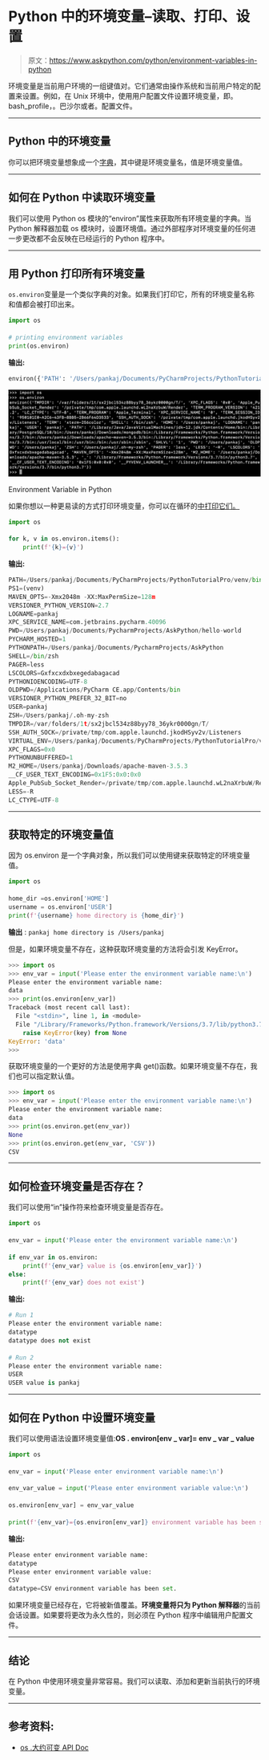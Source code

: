 # Python 中的环境变量–读取、打印、设置

> 原文：<https://www.askpython.com/python/environment-variables-in-python>

环境变量是当前用户环境的一组键值对。它们通常由操作系统和当前用户特定的配置来设置。例如，在 Unix 环境中，使用用户配置文件设置环境变量，即。bash_profile，。巴沙尔或者。配置文件。

* * *

## Python 中的环境变量

你可以把环境变量想象成一个[字典](https://www.askpython.com/python/dictionary/python-dictionary-dict-tutorial)，其中键是环境变量名，值是环境变量值。

* * *

## 如何在 Python 中读取环境变量

我们可以使用 Python os 模块的“environ”属性来获取所有环境变量的字典。当 Python 解释器加载 os 模块时，设置环境值。通过外部程序对环境变量的任何进一步更改都不会反映在已经运行的 Python 程序中。

* * *

## 用 Python 打印所有环境变量

`os.environ`变量是一个类似字典的对象。如果我们打印它，所有的环境变量名称和值都会被打印出来。

```py
import os

# printing environment variables
print(os.environ)

```

**输出:**

```py
environ({'PATH': '/Users/pankaj/Documents/PyCharmProjects/PythonTutorialPro/venv/bin:/Library/Java/JavaVirtualMachines/jdk-12.jdk/Contents/Home/bin:/Library/PostgreSQL/10/bin:/Users/pankaj/Downloads/mongodb/bin:/Library/Frameworks/Python.framework/Versions/3.7/bin:/Users/pankaj/Downloads/apache-maven-3.5.3/bin:/Library/Frameworks/Python.framework/Versions/3.7/bin:/usr/local/bin:/usr/bin:/bin:/usr/sbin:/sbin', 'PS1': '(venv) ', 'MAVEN_OPTS': '-Xmx2048m -XX:MaxPermSize=128m', 'VERSIONER_PYTHON_VERSION': '2.7', 'LOGNAME': 'pankaj', 'XPC_SERVICE_NAME': 'com.jetbrains.pycharm.40096', 'PWD': '/Users/pankaj/Documents/PycharmProjects/AskPython/hello-world', 'PYCHARM_HOSTED': '1', 'PYTHONPATH': '/Users/pankaj/Documents/PycharmProjects/AskPython', 'SHELL': '/bin/zsh', 'PAGER': 'less', 'LSCOLORS': 'Gxfxcxdxbxegedabagacad', 'PYTHONIOENCODING': 'UTF-8', 'OLDPWD': '/Applications/PyCharm CE.app/Contents/bin', 'VERSIONER_PYTHON_PREFER_32_BIT': 'no', 'USER': 'pankaj', 'ZSH': '/Users/pankaj/.oh-my-zsh', 'TMPDIR': '/var/folders/1t/sx2jbcl534z88byy78_36ykr0000gn/T/', 'SSH_AUTH_SOCK': '/private/tmp/com.apple.launchd.jkodHSyv2v/Listeners', 'VIRTUAL_ENV': '/Users/pankaj/Documents/PyCharmProjects/PythonTutorialPro/venv', 'XPC_FLAGS': '0x0', 'PYTHONUNBUFFERED': '1', 'M2_HOME': '/Users/pankaj/Downloads/apache-maven-3.5.3', '__CF_USER_TEXT_ENCODING': '0x1F5:0x0:0x0', 'Apple_PubSub_Socket_Render': '/private/tmp/com.apple.launchd.wL2naXrbuW/Render', 'LESS': '-R', 'LC_CTYPE': 'UTF-8', 'HOME': '/Users/pankaj', '__PYVENV_LAUNCHER__': '/Users/pankaj/Documents/PycharmProjects/AskPython/venv/bin/python'})

```

![Environment Variable In Python](img/5b5c9f7d79293e744d46f6f1471162e2.png)

Environment Variable in Python

如果你想以一种更易读的方式打印环境变量，你可以在循环的[中打印它们。](https://www.askpython.com/python/python-for-loop)

```py
import os

for k, v in os.environ.items():
    print(f'{k}={v}')

```

**输出:**

```py
PATH=/Users/pankaj/Documents/PyCharmProjects/PythonTutorialPro/venv/bin:/Library/Java/JavaVirtualMachines/jdk-12.jdk/Contents/Home/bin:/Library/PostgreSQL/10/bin:/Users/pankaj/Downloads/mongodb/bin:/Library/Frameworks/Python.framework/Versions/3.7/bin:/Users/pankaj/Downloads/apache-maven-3.5.3/bin:/Library/Frameworks/Python.framework/Versions/3.7/bin:/usr/local/bin:/usr/bin:/bin:/usr/sbin:/sbin
PS1=(venv) 
MAVEN_OPTS=-Xmx2048m -XX:MaxPermSize=128m
VERSIONER_PYTHON_VERSION=2.7
LOGNAME=pankaj
XPC_SERVICE_NAME=com.jetbrains.pycharm.40096
PWD=/Users/pankaj/Documents/PycharmProjects/AskPython/hello-world
PYCHARM_HOSTED=1
PYTHONPATH=/Users/pankaj/Documents/PycharmProjects/AskPython
SHELL=/bin/zsh
PAGER=less
LSCOLORS=Gxfxcxdxbxegedabagacad
PYTHONIOENCODING=UTF-8
OLDPWD=/Applications/PyCharm CE.app/Contents/bin
VERSIONER_PYTHON_PREFER_32_BIT=no
USER=pankaj
ZSH=/Users/pankaj/.oh-my-zsh
TMPDIR=/var/folders/1t/sx2jbcl534z88byy78_36ykr0000gn/T/
SSH_AUTH_SOCK=/private/tmp/com.apple.launchd.jkodHSyv2v/Listeners
VIRTUAL_ENV=/Users/pankaj/Documents/PyCharmProjects/PythonTutorialPro/venv
XPC_FLAGS=0x0
PYTHONUNBUFFERED=1
M2_HOME=/Users/pankaj/Downloads/apache-maven-3.5.3
__CF_USER_TEXT_ENCODING=0x1F5:0x0:0x0
Apple_PubSub_Socket_Render=/private/tmp/com.apple.launchd.wL2naXrbuW/Render
LESS=-R
LC_CTYPE=UTF-8

```

* * *

## 获取特定的环境变量值

因为 os.environ 是一个字典对象，所以我们可以使用键来获取特定的环境变量值。

```py
import os

home_dir =os.environ['HOME']
username = os.environ['USER']
print(f'{username} home directory is {home_dir}')

```

**输出** : `pankaj home directory is /Users/pankaj`

但是，如果环境变量不存在，这种获取环境变量的方法将会引发 KeyError。

```py
>>> import os
>>> env_var = input('Please enter the environment variable name:\n')
Please enter the environment variable name:
data
>>> print(os.environ[env_var])
Traceback (most recent call last):
  File "<stdin>", line 1, in <module>
  File "/Library/Frameworks/Python.framework/Versions/3.7/lib/python3.7/os.py", line 678, in __getitem__
    raise KeyError(key) from None
KeyError: 'data'
>>>

```

获取环境变量的一个更好的方法是使用字典 get()函数。如果环境变量不存在，我们也可以指定默认值。

```py
>>> import os
>>> env_var = input('Please enter the environment variable name:\n')
Please enter the environment variable name:
data
>>> print(os.environ.get(env_var))
None
>>> print(os.environ.get(env_var, 'CSV'))
CSV

```

* * *

## 如何检查环境变量是否存在？

我们可以使用“in”操作符来检查环境变量是否存在。

```py
import os

env_var = input('Please enter the environment variable name:\n')

if env_var in os.environ:
    print(f'{env_var} value is {os.environ[env_var]}')
else:
    print(f'{env_var} does not exist')

```

**输出:**

```py
# Run 1
Please enter the environment variable name:
datatype
datatype does not exist

# Run 2
Please enter the environment variable name:
USER
USER value is pankaj

```

* * *

## 如何在 Python 中设置环境变量

我们可以使用语法设置环境变量值:**OS . environ[env _ var]= env _ var _ value**

```py
import os

env_var = input('Please enter environment variable name:\n')

env_var_value = input('Please enter environment variable value:\n')

os.environ[env_var] = env_var_value

print(f'{env_var}={os.environ[env_var]} environment variable has been set.')

```

**输出:**

```py
Please enter environment variable name:
datatype
Please enter environment variable value:
CSV
datatype=CSV environment variable has been set.

```

如果环境变量已经存在，它将被新值覆盖。**环境变量将只为 Python 解释器**的当前会话设置。如果要将更改为永久性的，则必须在 Python 程序中编辑用户配置文件。

* * *

## 结论

在 Python 中使用环境变量非常容易。我们可以读取、添加和更新当前执行的环境变量。

* * *

## 参考资料:

*   [os .大约可变 API Doc](https://docs.python.org/3.7/library/os.html#os.environ)